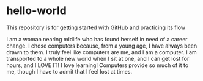 # hello-world
This repository is for getting started with GitHub and practicing its flow


I am a woman nearing midlife who has found herself in need of a career change. I chose computers because, from a young age, I have always been drawn to them. I truly feel like computers are me, and I am a computer. I am transported to a whole new world when I sit at one, and I can get lost for hours, and I LOVE IT! I love learning! Computers provide so much of it to me, though I have to admit that I feel lost at times.
